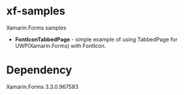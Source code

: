 # xf-samples
Xamarin.Forms samples
* **FontIconTabbedPage** - simple example of using TabbedPage for UWP(Xamarin.Forms) with FontIcon.

# Dependency
Xamarin.Forms 3.3.0.967583
